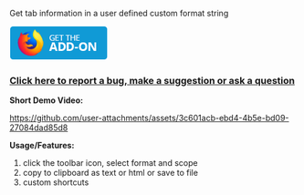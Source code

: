 Get tab information in a user defined custom format string

[![](https://raw.githubusercontent.com/igorlogius/igorlogius/main/geFxAddon.png)](https://addons.mozilla.org/firefox/addon/get-tabs-infos/)

### [Click here to report a bug, make a suggestion or ask a question](https://github.com/igorlogius/igorlogius/issues/new/choose)

<b>Short Demo Video:</b>

https://github.com/user-attachments/assets/3c601acb-ebd4-4b5e-bd09-27084dad85d8

<b>Usage/Features: </b>
<ol>
  <li>click the toolbar icon, select format and scope</li>
  <li>copy to clipboard as text or html or save to file</li>
  <li>custom shortcuts</li>
</ol>
